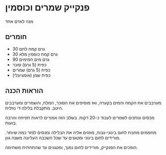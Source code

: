 # פנקייק שמרים וכוסמין

מנה לאדם אחד

## חומרים

- 30 גרם קמח לחם
- 30 גרם קמח כוסמין מלא
- 90 גרם מים חמימים
- כפית (5 גרם) סוכר
- כפית (5 גרם) שמרים
- כפית שמן (אופציונלי)

## הוראות הכנה

מערבבים את הקמח והמים בקערה, ואז מוסיפים את הסוכר, המלח, והשמרים ומערבבים היטב.
מתקבלת בלילה די נוזלית.

מכסים ונותנים לשמרים לעבוד כ-20 דקות.
בשלב הזה אמורים לראות תפיחה והרבה בועות.

מחממים מחבת לחום בינוני-גבוה, מוזגים אליה את הבלילה ומנסים לפזר כמה שיותר.
מורידים לחום בינוני ומטגנים עד שכל השכבה העליונה משנה גוון.

הופכים את הפנקייק, מורידים לחום נמוך, ומטגנים עד שהתחתית משחימה.
